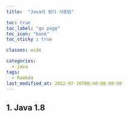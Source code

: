 ```yaml
---
title:  "Java의 람다 사용법"

toc: true
toc_label: "go page"
toc_icon: "book"
toc_sticky : true

classes: wide

categories:
  - java
tags:
  - Rambda
last_modified_at: 2022-07-10T00:40:00-00:00
---
```


## 1. Java 1.8

